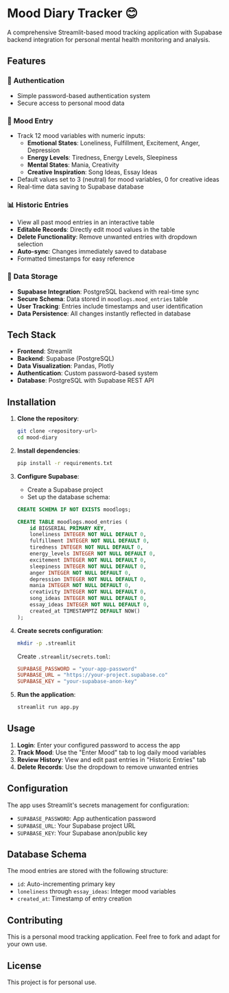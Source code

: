 # Mood Diary Tracker 😊

A comprehensive Streamlit-based mood tracking application with Supabase backend integration for personal mental health monitoring and analysis.

## Features

### 🔐 **Authentication**
- Simple password-based authentication system
- Secure access to personal mood data

### 📝 **Mood Entry**
- Track 12 mood variables with numeric inputs:
  - **Emotional States**: Loneliness, Fulfillment, Excitement, Anger, Depression
  - **Energy Levels**: Tiredness, Energy Levels, Sleepiness
  - **Mental States**: Mania, Creativity
  - **Creative Inspiration**: Song Ideas, Essay Ideas
- Default values set to 3 (neutral) for mood variables, 0 for creative ideas
- Real-time data saving to Supabase database

### 📊 **Historic Entries**
- View all past mood entries in an interactive table
- **Editable Records**: Directly edit mood values in the table
- **Delete Functionality**: Remove unwanted entries with dropdown selection
- **Auto-sync**: Changes immediately saved to database
- Formatted timestamps for easy reference

### 💾 **Data Storage**
- **Supabase Integration**: PostgreSQL backend with real-time sync
- **Secure Schema**: Data stored in `moodlogs.mood_entries` table
- **User Tracking**: Entries include timestamps and user identification
- **Data Persistence**: All changes instantly reflected in database

## Tech Stack

- **Frontend**: Streamlit
- **Backend**: Supabase (PostgreSQL)
- **Data Visualization**: Pandas, Plotly
- **Authentication**: Custom password-based system
- **Database**: PostgreSQL with Supabase REST API

## Installation

1. **Clone the repository**:
   ```bash
   git clone <repository-url>
   cd mood-diary
   ```

2. **Install dependencies**:
   ```bash
   pip install -r requirements.txt
   ```

3. **Configure Supabase**:
   - Create a Supabase project
   - Set up the database schema:
   ```sql
   CREATE SCHEMA IF NOT EXISTS moodlogs;
   
   CREATE TABLE moodlogs.mood_entries (
       id BIGSERIAL PRIMARY KEY,
       loneliness INTEGER NOT NULL DEFAULT 0,
       fulfillment INTEGER NOT NULL DEFAULT 0,
       tiredness INTEGER NOT NULL DEFAULT 0,
       energy_levels INTEGER NOT NULL DEFAULT 0,
       excitement INTEGER NOT NULL DEFAULT 0,
       sleepiness INTEGER NOT NULL DEFAULT 0,
       anger INTEGER NOT NULL DEFAULT 0,
       depression INTEGER NOT NULL DEFAULT 0,
       mania INTEGER NOT NULL DEFAULT 0,
       creativity INTEGER NOT NULL DEFAULT 0,
       song_ideas INTEGER NOT NULL DEFAULT 0,
       essay_ideas INTEGER NOT NULL DEFAULT 0,
       created_at TIMESTAMPTZ DEFAULT NOW()
   );
   ```

4. **Create secrets configuration**:
   ```bash
   mkdir -p .streamlit
   ```
   
   Create `.streamlit/secrets.toml`:
   ```toml
   SUPABASE_PASSWORD = "your-app-password"
   SUPABASE_URL = "https://your-project.supabase.co"
   SUPABASE_KEY = "your-supabase-anon-key"
   ```

5. **Run the application**:
   ```bash
   streamlit run app.py
   ```

## Usage

1. **Login**: Enter your configured password to access the app
2. **Track Mood**: Use the "Enter Mood" tab to log daily mood variables
3. **Review History**: View and edit past entries in "Historic Entries" tab
4. **Delete Records**: Use the dropdown to remove unwanted entries

## Configuration

The app uses Streamlit's secrets management for configuration:
- `SUPABASE_PASSWORD`: App authentication password
- `SUPABASE_URL`: Your Supabase project URL
- `SUPABASE_KEY`: Your Supabase anon/public key

## Database Schema

The mood entries are stored with the following structure:
- `id`: Auto-incrementing primary key
- `loneliness` through `essay_ideas`: Integer mood variables
- `created_at`: Timestamp of entry creation

## Contributing

This is a personal mood tracking application. Feel free to fork and adapt for your own use.

## License

This project is for personal use.